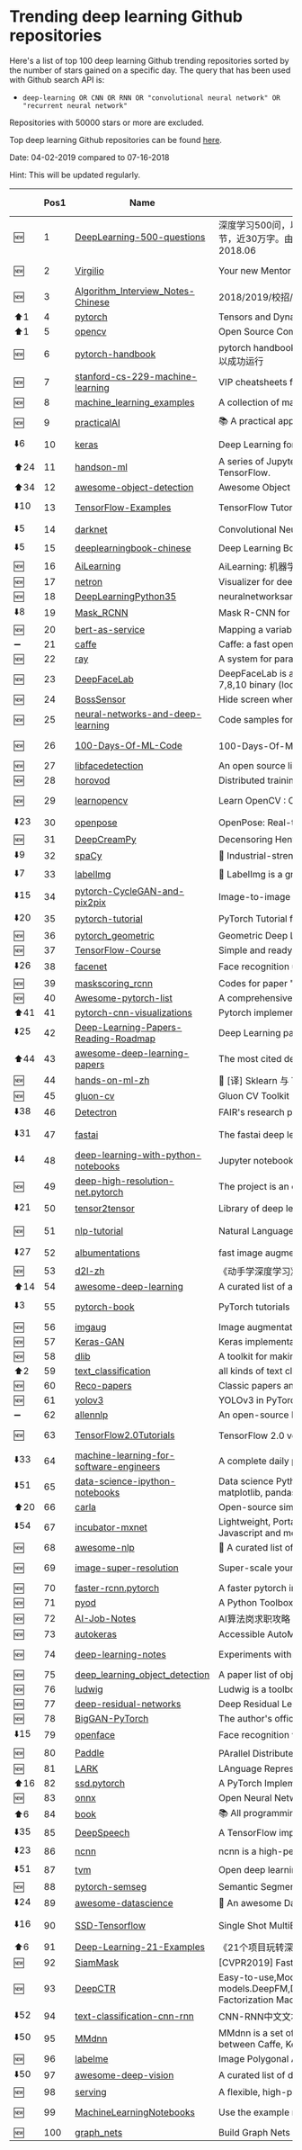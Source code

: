 # Trending deep learning Github repositories

Here's a list of top 100 deep learning Github trending repositories sorted by the number of stars gained on a specific day. The query that has been used with Github search API is:

- `deep-learning OR CNN OR RNN OR "convolutional neural network" OR "recurrent neural network"`

Repositories with 50000 stars or more are excluded.

Top deep learning Github repositories can be found [here](https://github.com/mbadry1/Top-Deep-Learning).

Date: 04-02-2019 compared to 07-16-2018

Hint: This will be updated regularly.

|                    | Pos1 | Name                                                                                                          | Description                                                                                                                                                                                                                                                                                                                       | Language         | Stars Today | Total Stars |
|--------------------|------|---------------------------------------------------------------------------------------------------------------|-----------------------------------------------------------------------------------------------------------------------------------------------------------------------------------------------------------------------------------------------------------------------------------------------------------------------------------|------------------|-------------|-------------|
| :new:              | 1    | [DeepLearning-500-questions](https://github.com/scutan90/DeepLearning-500-questions)                          | 深度学习500问，以问答形式对常用的概率知识、线性代数、机器学习、深度学习、计算机视觉等热点问题进行阐述，以帮助自己及有需要的读者。 全书分为18个章节，近30万字。由于水平有限，书中不妥之处恳请广大读者批评指正。   未完待续............ 如有意合作，联系scutjy2015@163.com                     版权所有，违权必究       Tan 2018.06 | None             | 161         | 22409       |
| :new:              | 2    | [Virgilio](https://github.com/clone95/Virgilio)                                                               | Your new Mentor for Data Science E-Learning.                                                                                                                                                                                                                                                                                      | Jupyter Notebook | 103         | 7017        |
| :new:              | 3    | [Algorithm_Interview_Notes-Chinese](https://github.com/imhuay/Algorithm_Interview_Notes-Chinese)              | 2018/2019/校招/春招/秋招/算法/机器学习(Machine Learning)/深度学习(Deep Learning)/自然语言处理(NLP)/C/C++/Python/面试笔记                                                                                                                                                                                                          | Python           | 56          | 20767       |
| :arrow_up:1        | 4    | [pytorch](https://github.com/pytorch/pytorch)                                                                 | Tensors and Dynamic neural networks in Python  with strong GPU acceleration                                                                                                                                                                                                                                                       | C++              | 45          | 26443       |
| :arrow_up:1        | 5    | [opencv](https://github.com/opencv/opencv)                                                                    | Open Source Computer Vision Library                                                                                                                                                                                                                                                                                               | C++              | 44          | 33226       |
| :new:              | 6    | [pytorch-handbook](https://github.com/zergtant/pytorch-handbook)                                              | pytorch handbook是一本开源的书籍，目标是帮助那些希望和使用PyTorch进行深度学习开发和研究的朋友快速入门，其中包含的Pytorch教程全部通过测试保证可以成功运行                                                                                                                                                                          | Jupyter Notebook | 38          | 3404        |
| :new:              | 7    | [stanford-cs-229-machine-learning](https://github.com/afshinea/stanford-cs-229-machine-learning)              | VIP cheatsheets for Stanford's CS 229 Machine Learning                                                                                                                                                                                                                                                                            | None             | 38          | 7432        |
| :new:              | 8    | [machine_learning_examples](https://github.com/lazyprogrammer/machine_learning_examples)                      | A collection of machine learning examples and tutorials.                                                                                                                                                                                                                                                                          | Python           | 37          | 2723        |
| :new:              | 9    | [practicalAI](https://github.com/GokuMohandas/practicalAI)                                                    | 📚 A practical approach to learning and using machine learning.                                                                                                                                                                                                                                                                   | Jupyter Notebook | 36          | 16909       |
| :arrow_down:6      | 10   | [keras](https://github.com/keras-team/keras)                                                                  | Deep Learning for humans                                                                                                                                                                                                                                                                                                          | Python           | 36          | 39683       |
| :arrow_up:24       | 11   | [handson-ml](https://github.com/ageron/handson-ml)                                                            | A series of Jupyter notebooks that walk you through the fundamentals of Machine Learning and Deep Learning in python using Scikit-Learn and TensorFlow.                                                                                                                                                                           | Jupyter Notebook | 36          | 13620       |
| :arrow_up:34       | 12   | [awesome-object-detection](https://github.com/amusi/awesome-object-detection)                                 | Awesome Object Detection based on handong1587 github: https://handong1587.github.io/deep_learning/2015/10/09/object-detection.html                                                                                                                                                                                                | None             | 34          | 2705        |
| :arrow_down:10     | 13   | [TensorFlow-Examples](https://github.com/aymericdamien/TensorFlow-Examples)                                   | TensorFlow Tutorial and Examples for Beginners with Latest APIs                                                                                                                                                                                                                                                                   | Jupyter Notebook | 32          | 30459       |
| :arrow_down:5      | 14   | [darknet](https://github.com/pjreddie/darknet)                                                                | Convolutional Neural Networks                                                                                                                                                                                                                                                                                                     | C                | 28          | 12393       |
| :arrow_down:5      | 15   | [deeplearningbook-chinese](https://github.com/exacity/deeplearningbook-chinese)                               | Deep Learning Book Chinese Translation                                                                                                                                                                                                                                                                                            | TeX              | 27          | 23647       |
| :new:              | 16   | [AiLearning](https://github.com/apachecn/AiLearning)                                                          | AiLearning: 机器学习 - MachineLearning - ML、深度学习 - DeepLearning - DL、自然语言处理 NLP                                                                                                                                                                                                                                       | Python           | 26          | 9346        |
| :new:              | 17   | [netron](https://github.com/lutzroeder/netron)                                                                | Visualizer for deep learning and machine learning models                                                                                                                                                                                                                                                                          | JavaScript       | 26          | 3604        |
| :new:              | 18   | [DeepLearningPython35](https://github.com/MichalDanielDobrzanski/DeepLearningPython35)                        | neuralnetworksanddeeplearning.com integrated scripts for Python 3.5.2 and Theano with CUDA support                                                                                                                                                                                                                                | Python           | 26          | 987         |
| :arrow_down:8      | 19   | [Mask_RCNN](https://github.com/matterport/Mask_RCNN)                                                          | Mask R-CNN for object detection and instance segmentation on Keras and TensorFlow                                                                                                                                                                                                                                                 | Python           | 26          | 11166       |
| :new:              | 20   | [bert-as-service](https://github.com/hanxiao/bert-as-service)                                                 | Mapping a variable-length sentence to a fixed-length vector using BERT model                                                                                                                                                                                                                                                      | Python           | 25          | 3144        |
| :heavy_minus_sign: | 21   | [caffe](https://github.com/BVLC/caffe)                                                                        | Caffe: a fast open framework for deep learning.                                                                                                                                                                                                                                                                                   | C++              | 25          | 27693       |
| :new:              | 22   | [ray](https://github.com/ray-project/ray)                                                                     | A system for parallel and distributed Python that unifies the ML ecosystem.                                                                                                                                                                                                                                                       | Python           | 24          | 6441        |
| :new:              | 23   | [DeepFaceLab](https://github.com/iperov/DeepFaceLab)                                                          | DeepFaceLab is a tool that utilizes deep learning to recognize and swap faces in pictures and videos. Includes prebuilt ready to work standalone Windows 7,8,10 binary (look readme.md).                                                                                                                                          | Python           | 24          | 2169        |
| :new:              | 24   | [BossSensor](https://github.com/Hironsan/BossSensor)                                                          | Hide screen when boss is approaching.                                                                                                                                                                                                                                                                                             | Python           | 22          | 5391        |
| :new:              | 25   | [neural-networks-and-deep-learning](https://github.com/mnielsen/neural-networks-and-deep-learning)            | Code samples for my book "Neural Networks and Deep Learning"                                                                                                                                                                                                                                                                      | Python           | 22          | 8858        |
| :new:              | 26   | [100-Days-Of-ML-Code](https://github.com/MLEveryday/100-Days-Of-ML-Code)                                      | 100-Days-Of-ML-Code中文版                                                                                                                                                                                                                                                                                                         | Jupyter Notebook | 22          | 9265        |
| :new:              | 27   | [libfacedetection](https://github.com/ShiqiYu/libfacedetection)                                               | An open source library for face detection in images. The face detection speed can reach 1500FPS.                                                                                                                                                                                                                                  | C++              | 21          | 6378        |
| :new:              | 28   | [horovod](https://github.com/horovod/horovod)                                                                 | Distributed training framework for TensorFlow, Keras, PyTorch, and Apache MXNet.                                                                                                                                                                                                                                                  | C++              | 21          | 5839        |
| :new:              | 29   | [learnopencv](https://github.com/spmallick/learnopencv)                                                       | Learn OpenCV  : C++ and Python Examples                                                                                                                                                                                                                                                                                           | Jupyter Notebook | 21          | 5442        |
| :arrow_down:23     | 30   | [openpose](https://github.com/CMU-Perceptual-Computing-Lab/openpose)                                          | OpenPose: Real-time multi-person keypoint detection library for body, face, hands, and foot estimation                                                                                                                                                                                                                            | C++              | 20          | 11963       |
| :new:              | 31   | [DeepCreamPy](https://github.com/deeppomf/DeepCreamPy)                                                        | Decensoring Hentai with Deep Neural Networks                                                                                                                                                                                                                                                                                      | Python           | 20          | 7551        |
| :arrow_down:9      | 32   | [spaCy](https://github.com/explosion/spaCy)                                                                   | 💫 Industrial-strength Natural Language Processing (NLP) with Python and Cython                                                                                                                                                                                                                                                   | Python           | 20          | 12760       |
| :arrow_down:7      | 33   | [labelImg](https://github.com/tzutalin/labelImg)                                                              | :metal: LabelImg is a graphical image annotation tool and label object bounding boxes in images                                                                                                                                                                                                                                   | Python           | 20          | 6431        |
| :arrow_down:15     | 34   | [pytorch-CycleGAN-and-pix2pix](https://github.com/junyanz/pytorch-CycleGAN-and-pix2pix)                       | Image-to-image translation in PyTorch (e.g., horse2zebra, edges2cats, and more)                                                                                                                                                                                                                                                   | Python           | 19          | 7540        |
| :arrow_down:20     | 35   | [pytorch-tutorial](https://github.com/yunjey/pytorch-tutorial)                                                | PyTorch Tutorial for Deep Learning Researchers                                                                                                                                                                                                                                                                                    | Python           | 19          | 10631       |
| :new:              | 36   | [pytorch_geometric](https://github.com/rusty1s/pytorch_geometric)                                             | Geometric Deep Learning Extension Library for PyTorch                                                                                                                                                                                                                                                                             | Python           | 19          | 3050        |
| :new:              | 37   | [TensorFlow-Course](https://github.com/machinelearningmindset/TensorFlow-Course)                              | Simple and ready-to-use tutorials for TensorFlow                                                                                                                                                                                                                                                                                  | Python           | 18          | 10925       |
| :arrow_down:26     | 38   | [facenet](https://github.com/davidsandberg/facenet)                                                           | Face recognition using Tensorflow                                                                                                                                                                                                                                                                                                 | Python           | 18          | 7618        |
| :new:              | 39   | [maskscoring_rcnn](https://github.com/zjhuang22/maskscoring_rcnn)                                             | Codes for paper "Mask Scoring R-CNN".                                                                                                                                                                                                                                                                                             | Python           | 18          | 945         |
| :new:              | 40   | [Awesome-pytorch-list](https://github.com/bharathgs/Awesome-pytorch-list)                                     | A comprehensive list of pytorch related content on github,such as different models,implementations,helper libraries,tutorials etc.                                                                                                                                                                                                | None             | 18          | 5938        |
| :arrow_up:41       | 41   | [pytorch-cnn-visualizations](https://github.com/utkuozbulak/pytorch-cnn-visualizations)                       | Pytorch implementation of convolutional neural network visualization techniques                                                                                                                                                                                                                                                   | Python           | 16          | 1864        |
| :arrow_down:25     | 42   | [Deep-Learning-Papers-Reading-Roadmap](https://github.com/floodsung/Deep-Learning-Papers-Reading-Roadmap)     | Deep Learning papers reading roadmap for anyone who are eager to learn this amazing tech!                                                                                                                                                                                                                                         | Python           | 16          | 22280       |
| :arrow_up:44       | 43   | [awesome-deep-learning-papers](https://github.com/terryum/awesome-deep-learning-papers)                       | The most cited deep learning papers                                                                                                                                                                                                                                                                                               | TeX              | 16          | 18324       |
| :new:              | 44   | [hands-on-ml-zh](https://github.com/apachecn/hands-on-ml-zh)                                                  | :book: [译] Sklearn 与 TensorFlow 机器学习实用指南                                                                                                                                                                                                                                                                                | CSS              | 16          | 2716        |
| :new:              | 45   | [gluon-cv](https://github.com/dmlc/gluon-cv)                                                                  | Gluon CV Toolkit                                                                                                                                                                                                                                                                                                                  | Python           | 15          | 2145        |
| :arrow_down:38     | 46   | [Detectron](https://github.com/facebookresearch/Detectron)                                                    | FAIR's research platform for object detection research, implementing popular algorithms like Mask R-CNN and RetinaNet.                                                                                                                                                                                                            | Python           | 15          | 19765       |
| :arrow_down:31     | 47   | [fastai](https://github.com/fastai/fastai)                                                                    | The fastai deep learning library, plus lessons and tutorials                                                                                                                                                                                                                                                                      | Jupyter Notebook | 15          | 12832       |
| :arrow_down:4      | 48   | [deep-learning-with-python-notebooks](https://github.com/fchollet/deep-learning-with-python-notebooks)        | Jupyter notebooks for the code samples of the book "Deep Learning with Python"                                                                                                                                                                                                                                                    | Jupyter Notebook | 15          | 6370        |
| :new:              | 49   | [deep-high-resolution-net.pytorch](https://github.com/leoxiaobin/deep-high-resolution-net.pytorch)            | The project is an official implement of our CVPR2019 paper "Deep High-Resolution Representation Learning for Human Pose Estimation"                                                                                                                                                                                               | Cuda             | 14          | 901         |
| :arrow_down:21     | 50   | [tensor2tensor](https://github.com/tensorflow/tensor2tensor)                                                  | Library of deep learning models and datasets designed to make deep learning more accessible and accelerate ML research.                                                                                                                                                                                                           | Python           | 14          | 7344        |
| :new:              | 51   | [nlp-tutorial](https://github.com/graykode/nlp-tutorial)                                                      | Natural Language Processing Tutorial for Deep Learning Researchers                                                                                                                                                                                                                                                                | Jupyter Notebook | 13          | 2106        |
| :arrow_down:27     | 52   | [albumentations](https://github.com/albu/albumentations)                                                      | fast image augmentation library and easy to use wrapper around other libraries                                                                                                                                                                                                                                                    | Python           | 13          | 2137        |
| :new:              | 53   | [d2l-zh](https://github.com/d2l-ai/d2l-zh)                                                                    | 《动手学深度学习》，英文版即伯克利深度学习（STAT 157，2019春）教材。面向中文读者、能运行、可讨论。                                                                                                                                                                                                                                | Python           | 13          | 7339        |
| :arrow_up:14       | 54   | [awesome-deep-learning](https://github.com/ChristosChristofidis/awesome-deep-learning)                        | A curated list of awesome Deep Learning tutorials, projects and communities.                                                                                                                                                                                                                                                      | None             | 12          | 11683       |
| :arrow_down:3      | 55   | [pytorch-book](https://github.com/chenyuntc/pytorch-book)                                                     | PyTorch tutorials and fun projects including neural talk, neural style, poem writing, anime generation                                                                                                                                                                                                                            | Jupyter Notebook | 12          | 4096        |
| :new:              | 56   | [imgaug](https://github.com/aleju/imgaug)                                                                     | Image augmentation for machine learning experiments.                                                                                                                                                                                                                                                                              | Python           | 11          | 5428        |
| :new:              | 57   | [Keras-GAN](https://github.com/eriklindernoren/Keras-GAN)                                                     | Keras implementations of Generative Adversarial Networks.                                                                                                                                                                                                                                                                         | Python           | 11          | 4235        |
| :new:              | 58   | [dlib](https://github.com/davisking/dlib)                                                                     | A toolkit for making real world machine learning and data analysis applications in C++                                                                                                                                                                                                                                            | C++              | 11          | 6911        |
| :arrow_up:2        | 59   | [text_classification](https://github.com/brightmart/text_classification)                                      | all kinds of text classification models and more with deep learning                                                                                                                                                                                                                                                               | Python           | 11          | 4232        |
| :new:              | 60   | [Reco-papers](https://github.com/wzhe06/Reco-papers)                                                          | Classic papers and resources on recommendation                                                                                                                                                                                                                                                                                    | Python           | 11          | 582         |
| :new:              | 61   | [yolov3](https://github.com/ultralytics/yolov3)                                                               | YOLOv3 in PyTorch > ONNX > CoreML > iOS                                                                                                                                                                                                                                                                                           | Python           | 11          | 1077        |
| :heavy_minus_sign: | 62   | [allennlp](https://github.com/allenai/allennlp)                                                               | An open-source NLP research library, built on PyTorch.                                                                                                                                                                                                                                                                            | Python           | 11          | 5801        |
| :new:              | 63   | [TensorFlow2.0Tutorials](https://github.com/dragen1860/TensorFlow2.0Tutorials)                                | TensorFlow 2.0 version's  Tutorials and Examples, CNN, RNN, GAN tutorials, etc. TF 2.0版入门实例代码，实战教程。                                                                                                                                                                                                                  | Jupyter Notebook | 11          | 470         |
| :arrow_down:33     | 64   | [machine-learning-for-software-engineers](https://github.com/ZuzooVn/machine-learning-for-software-engineers) | A complete daily plan for studying to become a machine learning engineer.                                                                                                                                                                                                                                                         | None             | 11          | 21454       |
| :arrow_down:51     | 65   | [data-science-ipython-notebooks](https://github.com/donnemartin/data-science-ipython-notebooks)               | Data science Python notebooks: Deep learning (TensorFlow, Theano, Caffe, Keras), scikit-learn, Kaggle, big data (Spark, Hadoop MapReduce, HDFS), matplotlib, pandas, NumPy, SciPy, Python essentials, AWS, and various command lines.                                                                                             | Python           | 11          | 15256       |
| :arrow_up:20       | 66   | [carla](https://github.com/carla-simulator/carla)                                                             | Open-source simulator for autonomous driving research.                                                                                                                                                                                                                                                                            | C++              | 10          | 2385        |
| :arrow_down:54     | 67   | [incubator-mxnet](https://github.com/apache/incubator-mxnet)                                                  | Lightweight, Portable, Flexible Distributed/Mobile Deep Learning with Dynamic, Mutation-aware Dataflow Dep Scheduler; for Python, R, Julia, Scala, Go, Javascript and more                                                                                                                                                        | C++              | 10          | 16622       |
| :new:              | 68   | [awesome-nlp](https://github.com/keon/awesome-nlp)                                                            | :book: A curated list of resources dedicated to Natural Language Processing (NLP)                                                                                                                                                                                                                                                 | None             | 10          | 7898        |
| :new:              | 69   | [image-super-resolution](https://github.com/idealo/image-super-resolution)                                    | Super-scale your images and run experiments with Residual Dense and Adversarial Networks.                                                                                                                                                                                                                                         | Jupyter Notebook | 10          | 588         |
| :new:              | 70   | [faster-rcnn.pytorch](https://github.com/jwyang/faster-rcnn.pytorch)                                          | A faster pytorch implementation of faster r-cnn                                                                                                                                                                                                                                                                                   | Python           | 10          | 3016        |
| :new:              | 71   | [pyod](https://github.com/yzhao062/pyod)                                                                      | A Python Toolbox for Scalable Outlier Detection (Anomaly Detection)                                                                                                                                                                                                                                                               | Python           | 10          | 1677        |
| :new:              | 72   | [AI-Job-Notes](https://github.com/amusi/AI-Job-Notes)                                                         | AI算法岗求职攻略（涵盖准备攻略、刷题指南、内推和AI公司清单等资料）                                                                                                                                                                                                                                                                | None             | 10          | 583         |
| :new:              | 73   | [autokeras](https://github.com/keras-team/autokeras)                                                          | Accessible AutoML for deep learning.                                                                                                                                                                                                                                                                                              | Python           | 10          | 4945        |
| :new:              | 74   | [deep-learning-notes](https://github.com/kmkolasinski/deep-learning-notes)                                    | Experiments with Deep Learning                                                                                                                                                                                                                                                                                                    | Jupyter Notebook | 9           | 932         |
| :new:              | 75   | [deep_learning_object_detection](https://github.com/hoya012/deep_learning_object_detection)                   | A paper list of object detection using deep learning.                                                                                                                                                                                                                                                                             | None             | 9           | 4137        |
| :new:              | 76   | [ludwig](https://github.com/uber/ludwig)                                                                      | Ludwig is a toolbox built on top of TensorFlow that allows to train and test deep learning models without the need to write code.                                                                                                                                                                                                 | Python           | 9           | 4208        |
| :new:              | 77   | [deep-residual-networks](https://github.com/KaimingHe/deep-residual-networks)                                 | Deep Residual Learning for Image Recognition                                                                                                                                                                                                                                                                                      | None             | 9           | 4668        |
| :new:              | 78   | [BigGAN-PyTorch](https://github.com/ajbrock/BigGAN-PyTorch)                                                   | The author's officially unofficial PyTorch BigGAN implementation.                                                                                                                                                                                                                                                                 | Python           | 9           | 998         |
| :arrow_down:15     | 79   | [openface](https://github.com/cmusatyalab/openface)                                                           | Face recognition with deep neural networks.                                                                                                                                                                                                                                                                                       | Lua              | 9           | 11846       |
| :new:              | 80   | [Paddle](https://github.com/PaddlePaddle/Paddle)                                                              | PArallel Distributed Deep LEarning （PaddlePaddle核心框架，高性能单机、分布式训练和跨平台部署）                                                                                                                                                                                                                                   | C++              | 9           | 8386        |
| :new:              | 81   | [LARK](https://github.com/PaddlePaddle/LARK)                                                                  | LAnguage Representations Kit                                                                                                                                                                                                                                                                                                      | Python           | 9           | 804         |
| :arrow_up:16       | 82   | [ssd.pytorch](https://github.com/amdegroot/ssd.pytorch)                                                       | A PyTorch Implementation of Single Shot MultiBox Detector                                                                                                                                                                                                                                                                         | Python           | 8           | 2027        |
| :new:              | 83   | [onnx](https://github.com/onnx/onnx)                                                                          | Open Neural Network Exchange                                                                                                                                                                                                                                                                                                      | PureBasic        | 8           | 5769        |
| :arrow_up:6        | 84   | [book](https://github.com/KeKe-Li/book)                                                                       | :books: All programming languages books                                                                                                                                                                                                                                                                                           | None             | 8           | 2134        |
| :arrow_down:35     | 85   | [DeepSpeech](https://github.com/mozilla/DeepSpeech)                                                           | A TensorFlow implementation of Baidu's DeepSpeech architecture                                                                                                                                                                                                                                                                    | C++              | 8           | 9794        |
| :arrow_down:23     | 86   | [ncnn](https://github.com/Tencent/ncnn)                                                                       | ncnn is a high-performance neural network inference framework optimized for the mobile platform                                                                                                                                                                                                                                   | C++              | 8           | 5923        |
| :arrow_down:51     | 87   | [tvm](https://github.com/dmlc/tvm)                                                                            | Open deep learning compiler stack for cpu, gpu and specialized accelerators                                                                                                                                                                                                                                                       | Python           | 8           | 3139        |
| :new:              | 88   | [pytorch-semseg](https://github.com/meetshah1995/pytorch-semseg)                                              | Semantic Segmentation Architectures Implemented in PyTorch                                                                                                                                                                                                                                                                        | Python           | 8           | 1738        |
| :arrow_down:24     | 89   | [awesome-datascience](https://github.com/bulutyazilim/awesome-datascience)                                    | :memo: An awesome Data Science repository to learn and apply for real world problems.                                                                                                                                                                                                                                             | None             | 8           | 9625        |
| :arrow_down:16     | 90   | [SSD-Tensorflow](https://github.com/balancap/SSD-Tensorflow)                                                  | Single Shot MultiBox Detector in TensorFlow                                                                                                                                                                                                                                                                                       | Jupyter Notebook | 8           | 2938        |
| :arrow_up:6        | 91   | [Deep-Learning-21-Examples](https://github.com/hzy46/Deep-Learning-21-Examples)                               | 《21个项目玩转深度学习———基于TensorFlow的实践详解》配套代码                                                                                                                                                                                                                                                                       | Python           | 8           | 2981        |
| :new:              | 92   | [SiamMask](https://github.com/foolwood/SiamMask)                                                              | [CVPR2019] Fast Online Object Tracking and Segmentation: A Unifying Approach                                                                                                                                                                                                                                                      | Python           | 8           | 950         |
| :new:              | 93   | [DeepCTR](https://github.com/shenweichen/DeepCTR)                                                             | Easy-to-use,Modular and Extendible package of deep-learning based CTR models.DeepFM,DeepInterestNetwork(DIN),DeepInterestEvolutionNetwork(DIEN),DeepCrossNetwork(DCN),AttentionalFactorizationMachine(AFM),Neural Factorization Machine(NFM),AutoInt,NFFM                                                                         | Python           | 8           | 889         |
| :arrow_down:52     | 94   | [text-classification-cnn-rnn](https://github.com/gaussic/text-classification-cnn-rnn)                         | CNN-RNN中文文本分类，基于TensorFlow                                                                                                                                                                                                                                                                                               | Python           | 8           | 1829        |
| :arrow_down:50     | 95   | [MMdnn](https://github.com/Microsoft/MMdnn)                                                                   | MMdnn is a set of tools to help users inter-operate among different deep learning frameworks. E.g. model conversion and visualization. Convert models between Caffe, Keras, MXNet, Tensorflow, CNTK, PyTorch Onnx and CoreML.                                                                                                     | Python           | 8           | 3327        |
| :new:              | 96   | [labelme](https://github.com/wkentaro/labelme)                                                                | Image Polygonal Annotation with Python (polygon, rectangle, circle, line, point and image-level flag annotation).                                                                                                                                                                                                                 | Python           | 8           | 2232        |
| :arrow_down:50     | 97   | [awesome-deep-vision](https://github.com/kjw0612/awesome-deep-vision)                                         | A curated list of deep learning resources for computer vision                                                                                                                                                                                                                                                                     | None             | 8           | 8015        |
| :new:              | 98   | [serving](https://github.com/tensorflow/serving)                                                              | A flexible, high-performance serving system for machine learning models                                                                                                                                                                                                                                                           | C++              | 7           | 3264        |
| :new:              | 99   | [MachineLearningNotebooks](https://github.com/Azure/MachineLearningNotebooks)                                 | Use the example notebooks in this repo to explore the Azure Machine Learning service.                                                                                                                                                                                                                                             | Jupyter Notebook | 7           | 419         |
| :new:              | 100  | [graph_nets](https://github.com/deepmind/graph_nets)                                                          | Build Graph Nets in Tensorflow                                                                                                                                                                                                                                                                                                    | Python           | 7           | 3102        |
